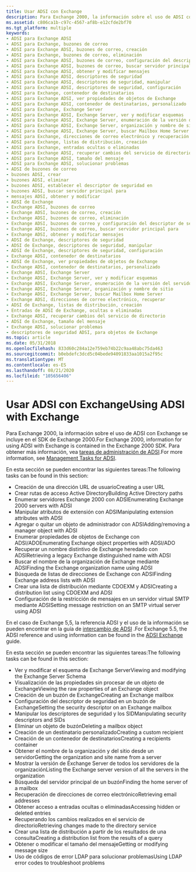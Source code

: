 ```yaml
---
title: Usar ADSI con Exchange
description: Para Exchange 2000, la información sobre el uso de ADSI con Exchange se incluye en el SDK de Exchange 2000. Para obtener más información, vea tareas de administración de ADSI.
ms.assetid: c806ca1b-c97c-4567-af8b-e12cfde2bf70
ms.tgt_platform: multiple
keywords:
- ADSI para Exchange ADSI
- ADSI para Exchange, buzones de correo
- ADSI para Exchange ADSI, buzones de correo, creación
- ADSI para Exchange, buzones de correo, eliminación
- ADSI para Exchange ADSI, buzones de correo, configuración del descriptor de seguridad
- ADSI para Exchange ADSI, buzones de correo, buscar servidor principal para
- ADSI para Exchange ADSI, obtener y modificar mensajes
- ADSI para Exchange ADSI, descriptores de seguridad
- ADSI para Exchange ADSI, descriptores de seguridad, manipular
- ADSI para Exchange ADSI, descriptores de seguridad, configuración
- ADSI para Exchange, contenedor de destinatarios
- ADSI para Exchange ADSI, ver propiedades de objetos de Exchange
- ADSI para Exchange ADSI, contenedor de destinatarios, personalizado
- ADSI para Exchange, Exchange Server
- ADSI para Exchange ADSI, Exchange Server, ver y modificar esquemas
- ADSI para Exchange ADSI, Exchange Server, enumeración de la versión del servidor
- ADSI para Exchange ADSI, Exchange Server, organización y nombre de sitio
- ADSI para Exchange ADSI, Exchange Server, buscar Mailbox Home Server
- ADSI para Exchange, direcciones de correo electrónico y recuperación
- ADSI para Exchange, listas de distribución, creación
- ADSI para Exchange, entradas ocultas o eliminadas
- ADSI para Exchange ADSI, recuperar cambios del servicio de directorio
- ADSI para Exchange ADSI, tamaño del mensaje
- ADSI para Exchange ADSI, solucionar problemas
- ADSI de buzones de correo
- buzones ADSI, crear
- buzones ADSI, eliminar
- buzones ADSI, establecer el descriptor de seguridad en
- buzones ADSI, buscar servidor principal para
- mensajes ADSI, obtener y modificar
- ADSI de Exchange
- Exchange ADSI, buzones de correo
- Exchange ADSI, buzones de correo, creación
- Exchange ADSI, buzones de correo, eliminación
- Exchange ADSI, buzones de correo y configuración del descriptor de seguridad
- Exchange ADSI, buzones de correo, buscar servidor principal para
- Exchange ADSI, obtener y modificar mensajes
- ADSI de Exchange, descriptores de seguridad
- ADSI de Exchange, descriptores de seguridad, manipular
- ADSI de Exchange, descriptores de seguridad, configuración
- Exchange ADSI, contenedor de destinatarios
- ADSI de Exchange, ver propiedades de objetos de Exchange
- Exchange ADSI, contenedor de destinatarios, personalizado
- Exchange ADSI, Exchange Server
- Exchange ADSI, Exchange Server, ver y modificar esquemas
- Exchange ADSI, Exchange Server, enumeración de la versión del servidor
- Exchange ADSI, Exchange Server, organización y nombre de sitio
- Exchange ADSI, Exchange Server, buscar Mailbox Home Server
- Exchange ADSI, direcciones de correo electrónico, recuperar
- ADSI de Exchange, listas de distribución, creación
- Entradas de ADSI de Exchange, ocultas o eliminadas
- Exchange ADSI, recuperar cambios del servicio de directorio
- ADSI de Exchange, tamaño del mensaje
- Exchange ADSI, solucionar problemas
- descriptores de seguridad ADSI, para objetos de Exchange
ms.topic: article
ms.date: 05/31/2018
ms.openlocfilehash: 833d60c284a12e759eb74b22c9aa48abc75da463
ms.sourcegitcommit: b0ebdefc3dcd5c04bede94091833aa1015a2f95c
ms.translationtype: MT
ms.contentlocale: es-ES
ms.lasthandoff: 08/21/2020
ms.locfileid: "105656406"
---
```

# <a name="using-adsi-with-exchange"></a><span data-ttu-id="20cfc-159">Usar ADSI con Exchange</span><span class="sxs-lookup"><span data-stu-id="20cfc-159">Using ADSI with Exchange</span></span>

<span data-ttu-id="20cfc-160">Para Exchange 2000, la información sobre el uso de ADSI con Exchange se incluye en el SDK de Exchange 2000.</span><span class="sxs-lookup"><span data-stu-id="20cfc-160">For Exchange 2000, information for using ADSI with Exchange is contained in the Exchange 2000 SDK.</span></span> <span data-ttu-id="20cfc-161">Para obtener más información, vea [tareas de administración de ADSI](/previous-versions/office/developer/exchange-server-2003/aa125368(v=exchg.65)).</span><span class="sxs-lookup"><span data-stu-id="20cfc-161">For more information, see [Management Tasks for ADSI](/previous-versions/office/developer/exchange-server-2003/aa125368(v=exchg.65)).</span></span>

<span data-ttu-id="20cfc-162">En esta sección se pueden encontrar las siguientes tareas:</span><span class="sxs-lookup"><span data-stu-id="20cfc-162">The following tasks can be found in this section:</span></span>

-   <span data-ttu-id="20cfc-163">Creación de una dirección URL de usuario</span><span class="sxs-lookup"><span data-stu-id="20cfc-163">Creating a user URL</span></span>
-   <span data-ttu-id="20cfc-164">Crear rutas de acceso Active Directory</span><span class="sxs-lookup"><span data-stu-id="20cfc-164">Building Active Directory paths</span></span>
-   <span data-ttu-id="20cfc-165">Enumerar servidores Exchange 2000 con ADSI</span><span class="sxs-lookup"><span data-stu-id="20cfc-165">Enumerating Exchange 2000 servers with ADSI</span></span>
-   <span data-ttu-id="20cfc-166">Manipular atributos de extensión con ADSI</span><span class="sxs-lookup"><span data-stu-id="20cfc-166">Manipulating extension attributes with ADSI</span></span>
-   <span data-ttu-id="20cfc-167">Agregar o quitar un objeto de administrador con ADSI</span><span class="sxs-lookup"><span data-stu-id="20cfc-167">Adding/removing a manager object with ADSI</span></span>
-   <span data-ttu-id="20cfc-168">Enumerar propiedades de objetos de Exchange con ADSI/ADO</span><span class="sxs-lookup"><span data-stu-id="20cfc-168">Enumerating Exchange object properties with ADSI/ADO</span></span>
-   <span data-ttu-id="20cfc-169">Recuperar un nombre distintivo de Exchange heredado con ADSI</span><span class="sxs-lookup"><span data-stu-id="20cfc-169">Retrieving a legacy Exchange distinguished name with ADSI</span></span>
-   <span data-ttu-id="20cfc-170">Buscar el nombre de la organización de Exchange mediante ADSI</span><span class="sxs-lookup"><span data-stu-id="20cfc-170">Finding the Exchange organization name using ADSI</span></span>
-   <span data-ttu-id="20cfc-171">Búsqueda de listas de direcciones de Exchange con ADSI</span><span class="sxs-lookup"><span data-stu-id="20cfc-171">Finding Exchange address lists with ADSI</span></span>
-   <span data-ttu-id="20cfc-172">Crear una lista de distribución mediante CDOEXM y ADSI</span><span class="sxs-lookup"><span data-stu-id="20cfc-172">Creating a distribution list using CDOEXM and ADSI</span></span>
-   <span data-ttu-id="20cfc-173">Configuración de la restricción de mensajes en un servidor virtual SMTP mediante ADSI</span><span class="sxs-lookup"><span data-stu-id="20cfc-173">Setting message restriction on an SMTP virtual server using ADSI</span></span>

<span data-ttu-id="20cfc-174">En el caso de Exchange 5,5, la referencia ADSI y el uso de la información se pueden encontrar en la guía de [intercambio de ADSI](/previous-versions/office/developer/exchange-server-2007/aa579394(v=exchg.80)) .</span><span class="sxs-lookup"><span data-stu-id="20cfc-174">For Exchange 5.5, the ADSI reference and using information can be found in the [ADSI Exchange](/previous-versions/office/developer/exchange-server-2007/aa579394(v=exchg.80)) guide.</span></span>

<span data-ttu-id="20cfc-175">En esta sección se pueden encontrar las siguientes tareas:</span><span class="sxs-lookup"><span data-stu-id="20cfc-175">The following tasks can be found in this section:</span></span>

-   <span data-ttu-id="20cfc-176">Ver y modificar el esquema de Exchange Server</span><span class="sxs-lookup"><span data-stu-id="20cfc-176">Viewing and modifying the Exchange Server Schema</span></span>
-   <span data-ttu-id="20cfc-177">Visualización de las propiedades sin procesar de un objeto de Exchange</span><span class="sxs-lookup"><span data-stu-id="20cfc-177">Viewing the raw properties of an Exchange object</span></span>
-   <span data-ttu-id="20cfc-178">Creación de un buzón de Exchange</span><span class="sxs-lookup"><span data-stu-id="20cfc-178">Creating an Exchange mailbox</span></span>
-   <span data-ttu-id="20cfc-179">Configuración del descriptor de seguridad en un buzón de Exchange</span><span class="sxs-lookup"><span data-stu-id="20cfc-179">Setting the security descriptor on an Exchange mailbox</span></span>
-   <span data-ttu-id="20cfc-180">Manipular los descriptores de seguridad y los SID</span><span class="sxs-lookup"><span data-stu-id="20cfc-180">Manipulating security descriptors and SIDs</span></span>
-   <span data-ttu-id="20cfc-181">Eliminar un objeto de buzón</span><span class="sxs-lookup"><span data-stu-id="20cfc-181">Deleting a mailbox object</span></span>
-   <span data-ttu-id="20cfc-182">Creación de un destinatario personalizado</span><span class="sxs-lookup"><span data-stu-id="20cfc-182">Creating a custom recipient</span></span>
-   <span data-ttu-id="20cfc-183">Creación de un contenedor de destinatarios</span><span class="sxs-lookup"><span data-stu-id="20cfc-183">Creating a recipients container</span></span>
-   <span data-ttu-id="20cfc-184">Obtener el nombre de la organización y del sitio desde un servidor</span><span class="sxs-lookup"><span data-stu-id="20cfc-184">Getting the organization and site name from a server</span></span>
-   <span data-ttu-id="20cfc-185">Mostrar la versión de Exchange Server de todos los servidores de la organización</span><span class="sxs-lookup"><span data-stu-id="20cfc-185">Listing the Exchange server version of all the servers in the organization</span></span>
-   <span data-ttu-id="20cfc-186">Búsqueda del servidor principal de un buzón</span><span class="sxs-lookup"><span data-stu-id="20cfc-186">Finding the home server of a mailbox</span></span>
-   <span data-ttu-id="20cfc-187">Recuperación de direcciones de correo electrónico</span><span class="sxs-lookup"><span data-stu-id="20cfc-187">Retrieving email addresses</span></span>
-   <span data-ttu-id="20cfc-188">Obtener acceso a entradas ocultas o eliminadas</span><span class="sxs-lookup"><span data-stu-id="20cfc-188">Accessing hidden or deleted entries</span></span>
-   <span data-ttu-id="20cfc-189">Recuperando los cambios realizados en el servicio de directorio</span><span class="sxs-lookup"><span data-stu-id="20cfc-189">Retrieving changes made to the directory service</span></span>
-   <span data-ttu-id="20cfc-190">Crear una lista de distribución a partir de los resultados de una consulta</span><span class="sxs-lookup"><span data-stu-id="20cfc-190">Creating a distribution list from the results of a query</span></span>
-   <span data-ttu-id="20cfc-191">Obtener o modificar el tamaño del mensaje</span><span class="sxs-lookup"><span data-stu-id="20cfc-191">Getting or modifying message size</span></span>
-   <span data-ttu-id="20cfc-192">Uso de códigos de error LDAP para solucionar problemas</span><span class="sxs-lookup"><span data-stu-id="20cfc-192">Using LDAP error codes to troubleshoot problems</span></span>

 

 